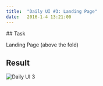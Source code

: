 ```yaml
---
title:  "Daily UI #3: Landing Page"
date:   2016-1-4 13:21:00
---
```


##<i class="fa fa-pencil-square-o"></i> Task


Landing Page (above the fold)

<div class="simple-gal-container">
<h2><i class="fa fa-picture-o"></i> Result</h2>
<img src="http://i.imgur.com/fgAYG0E.png" alt="Daily UI 3">
</div>
